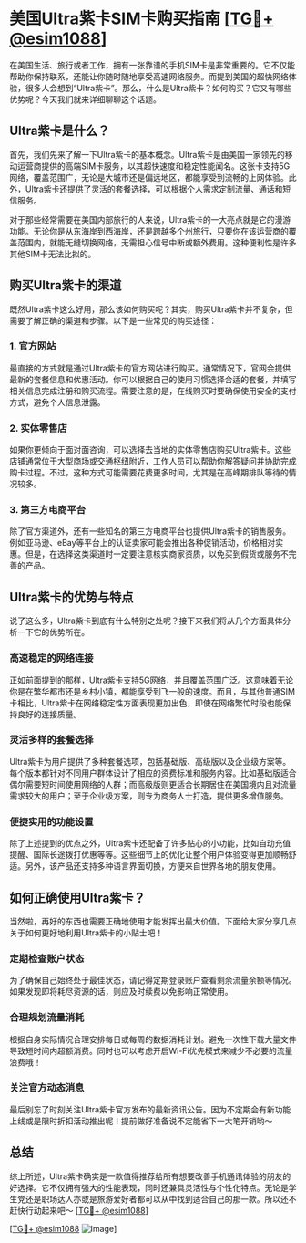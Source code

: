 # 美国Ultra紫卡SIM卡购买指南 [[TG💪+ @esim1088](https://t.me/s/esim1088)]

在美国生活、旅行或者工作，拥有一张靠谱的手机SIM卡是非常重要的。它不仅能帮助你保持联系，还能让你随时随地享受高速网络服务。而提到美国的超快网络体验，很多人会想到“Ultra紫卡”。那么，什么是Ultra紫卡？如何购买？它又有哪些优势呢？今天我们就来详细聊聊这个话题。

## Ultra紫卡是什么？

首先，我们先来了解一下Ultra紫卡的基本概念。Ultra紫卡是由美国一家领先的移动运营商提供的高端SIM卡服务，以其超快速度和稳定性能闻名。这张卡支持5G网络，覆盖范围广，无论是大城市还是偏远地区，都能享受到流畅的上网体验。此外，Ultra紫卡还提供了灵活的套餐选择，可以根据个人需求定制流量、通话和短信服务。

对于那些经常需要在美国内部旅行的人来说，Ultra紫卡的一大亮点就是它的漫游功能。无论你是从东海岸到西海岸，还是跨越多个州旅行，只要你在该运营商的覆盖范围内，就能无缝切换网络，无需担心信号中断或额外费用。这种便利性是许多其他SIM卡无法比拟的。

## 购买Ultra紫卡的渠道

既然Ultra紫卡这么好用，那么该如何购买呢？其实，购买Ultra紫卡并不复杂，但需要了解正确的渠道和步骤。以下是一些常见的购买途径：

### 1. 官方网站

最直接的方式就是通过Ultra紫卡的官方网站进行购买。通常情况下，官网会提供最新的套餐信息和优惠活动。你可以根据自己的使用习惯选择合适的套餐，并填写相关信息完成注册和购买流程。需要注意的是，在线购买时要确保使用安全的支付方式，避免个人信息泄露。

### 2. 实体零售店

如果你更倾向于面对面咨询，可以选择去当地的实体零售店购买Ultra紫卡。这些店铺通常位于大型商场或交通枢纽附近，工作人员可以帮助你解答疑问并协助完成购卡过程。不过，这种方式可能需要花费更多时间，尤其是在高峰期排队等待的情况较多。

### 3. 第三方电商平台

除了官方渠道外，还有一些知名的第三方电商平台也提供Ultra紫卡的销售服务。例如亚马逊、eBay等平台上的认证卖家可能会推出各种促销活动，价格相对实惠。但是，在选择这类渠道时一定要注意核实商家资质，以免买到假货或服务不完善的产品。

## Ultra紫卡的优势与特点

说了这么多，Ultra紫卡到底有什么特别之处呢？接下来我们将从几个方面具体分析一下它的优势所在。

### 高速稳定的网络连接

正如前面提到的那样，Ultra紫卡支持5G网络，并且覆盖范围广泛。这意味着无论你是在繁华都市还是乡村小镇，都能享受到飞一般的速度。而且，与其他普通SIM卡相比，Ultra紫卡在网络稳定性方面表现更加出色，即使在网络繁忙时段也能保持良好的连接质量。

### 灵活多样的套餐选择

Ultra紫卡为用户提供了多种套餐选项，包括基础版、高级版以及企业级方案等。每个版本都针对不同用户群体设计了相应的资费标准和服务内容。比如基础版适合偶尔需要短时间使用网络的人群；而高级版则更适合长期居住在美国境内且对流量需求较大的用户；至于企业级方案，则专为商务人士打造，提供更多增值服务。

### 便捷实用的功能设置

除了上述提到的优点之外，Ultra紫卡还配备了许多贴心的小功能，比如自动充值提醒、国际长途拨打优惠等等。这些细节上的优化让整个用户体验变得更加顺畅舒适。另外，该产品还支持多种语言界面切换，方便来自世界各地的朋友使用。

## 如何正确使用Ultra紫卡？

当然啦，再好的东西也需要正确地使用才能发挥出最大价值。下面给大家分享几点关于如何更好地利用Ultra紫卡的小贴士吧！

### 定期检查账户状态

为了确保自己始终处于最佳状态，请记得定期登录账户查看剩余流量余额等情况。如果发现即将耗尽资源的话，则应及时续费以免影响正常使用。

### 合理规划流量消耗

根据自身实际情况合理安排每日或每周的数据消耗计划。避免一次性下载大量文件导致短时间内超额消费。同时也可以考虑开启Wi-Fi优先模式来减少不必要的流量浪费哦！

### 关注官方动态消息

最后别忘了时刻关注Ultra紫卡官方发布的最新资讯公告。因为不定期会有新功能上线或是限时折扣活动推出呢！提前做好准备说不定能省下一大笔开销哟～

## 总结

综上所述，Ultra紫卡确实是一款值得推荐给所有想要改善手机通讯体验的朋友的好选择。它不仅拥有强大的性能表现，同时还兼具灵活性与个性化特点。无论是学生党还是职场达人亦或是旅游爱好者都可以从中找到适合自己的那一款。所以还不赶快行动起来吧～ [[TG💪+ @esim1088](https://t.me/s/esim1088)]

[[TG💪+ @esim1088](https://t.me/s/esim1088) ![Image](https://i.postimg.cc/4NQfJmqS/Snipaste-2025-05-13-00-14-12.png)]